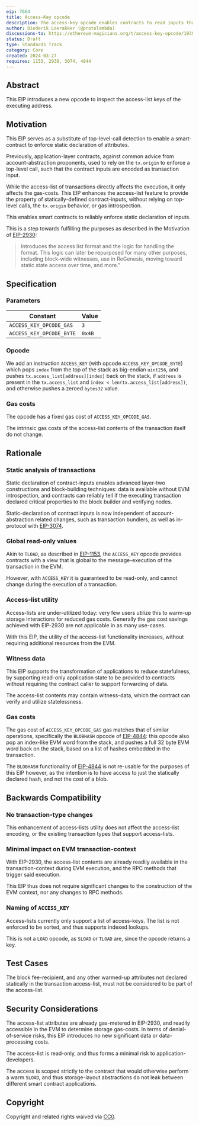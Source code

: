 ```yaml
---
eip: 7664
title: Access-Key opcode
description: The access-key opcode enables contracts to read inputs that are statically declared in access-lists.
author: Diederik Loerakker (@protolambda)
discussions-to: https://ethereum-magicians.org/t/access-key-opcode/19395
status: Draft
type: Standards Track
category: Core
created: 2024-03-27
requires: 1153, 2930, 3074, 4844
---
```


## Abstract

This EIP introduces a new opcode to inspect the access-list keys of the executing address.

## Motivation

This EIP serves as a substitute of top-level-call detection to enable a smart-contract to 
enforce static declaration of attributes.

Previously, application-layer contracts, against common advice from account-abstraction proponents, used to rely
on the `tx.origin` to enforce a top-level call, such that the contract inputs are encoded as transaction input.

While the access-list of transactions directly affects the execution, it only affects the gas-costs.
This EIP enhances the access-list feature to provide the property of statically-defined contract-inputs,
without relying on top-level calls, the `tx.origin` behavior, or gas introspection.

This enables smart contracts to reliably enforce static declaration of inputs.

This is a step towards fulfilling the purposes as described in the Motivation of [EIP-2930](./eip-2930.md):

> Introduces the access list format and the logic for handling the format.
> This logic can later be repurposed for many other purposes, including block-wide witnesses,
> use in ReGenesis, moving toward static state access over time, and more."

## Specification

### Parameters

| Constant                   | Value  |
|----------------------------|--------|
| `ACCESS_KEY_OPCODE_GAS`    | `3`    |
| `ACCESS_KEY_OPCODE_BYTE`   | `0x4B` |

### Opcode

We add an instruction `ACCESS_KEY` (with opcode `ACCESS_KEY_OPCODE_BYTE`) which pops `index` from the top
of the stack as big-endian `uint256`, and pushes `tx.access_list[address][index]` back on the stack,
if `address` is present in the `tx.access_list` and `index < len(tx.access_list[address])`,
and otherwise pushes a zeroed `bytes32` value.

### Gas costs

The opcode has a fixed gas cost of `ACCESS_KEY_OPCODE_GAS`.

The intrinsic gas costs of the access-list contents of the transaction itself do not change.

## Rationale

### Static analysis of transactions

Static declaration of contract-inputs enables advanced layer-two constructions and block-building techniques:
data is available without EVM introspection, and contracts can reliably tell if the executing transaction
declared critical properties to the block builder and verifying nodes.

Static-declaration of contract inputs is now independent of account-abstraction related changes,
such as transaction bundlers, as well as in-protocol with [EIP-3074](./eip-3074.md).

### Global read-only values

Akin to `TLOAD`, as described in [EIP-1153](./eip-1153.md),
the `ACCESS_KEY` opcode provides contracts with a view that is global
to the message-execution of the transaction in the EVM.

However, with `ACCESS_KEY` it is guaranteed to be read-only, and cannot change during the execution of a transaction.

### Access-list utility

Access-lists are under-utilized today:
very few users utilize this to warm-up storage interactions for reduced gas costs.
Generally the gas cost savings achieved with EIP-2930 are not applicable in as many use-cases.

With this EIP, the utility of the access-list functionality increases,
without requiring additional resources from the EVM.

### Witness data

This EIP supports the transformation of applications to reduce statefulness,
by supporting read-only application state to be provided to contracts without
requiring the contract caller to support forwarding of data.

The access-list contents may contain witness-data, which the contract can verify and utilize statelessness.

### Gas costs

The gas cost of `ACCESS_KEY_OPCODE_GAS` gas matches that of similar operations,
specifically the `BLOBHASH` opcode of [EIP-4844](./eip-4844.md):
this opcode also pop an index-like EVM word from the stack,
and pushes a full 32 byte EVM word back on the stack, based on a list of hashes embedded in the transaction.

The `BLOBHASH` functionality of [EIP-4844](./eip-4844.md) is not re-usable for the purposes of this EIP however,
as the intention is to have access to just the statically declared hash, and not the cost of a blob. 

## Backwards Compatibility

### No transaction-type changes

This enhancement of access-lists utility does not affect the access-list encoding,
or the existing transaction types that support access-lists.

### Minimal impact on EVM transaction-context

With EIP-2930, the access-list contents are already readily available in the transaction-context during EVM execution,
and the RPC methods that trigger said execution.

This EIP thus does not require significant changes to the construction of the EVM context,
nor any changes to RPC methods.

### Naming of `ACCESS_KEY`

Access-lists currently only support a list of access-keys.
The list is not enforced to be sorted, and thus supports indexed lookups.

This is not a `LOAD` opcode, as `SLOAD` or `TLOAD` are, since the opcode returns a key.

## Test Cases

The block fee-recipient, and any other warmed-up attributes not declared statically in the transaction access-list,
must not be considered to be part of the access-list.

## Security Considerations

The access-list attributes are already gas-metered in EIP-2930,
and readily accessible in the EVM to determine storage gas-costs. In terms of denial-of-service risks,
this EIP introduces no new significant data or data-processing costs.

The access-list is read-only, and thus forms a minimal risk to application-developers.

The access is scoped strictly to the contract that would otherwise perform a warm `SLOAD`,
and thus storage-layout abstractions do not leak between different smart contract applications.   

## Copyright

Copyright and related rights waived via [CC0](../LICENSE.md).
